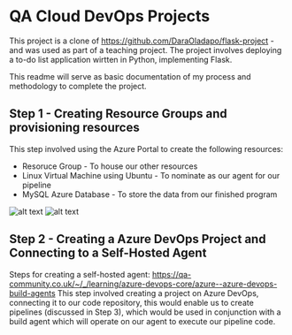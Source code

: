 # QA Cloud DevOps Projects
This project is a clone of https://github.com/DaraOladapo/flask-project - and was used as part of a teaching project. The project involves deploying a to-do list application wirtten in Python, implementing Flask.

This readme will serve as basic documentation of my process and methodology to complete the project.

## Step 1 - Creating Resource Groups and provisioning resources
This step involved using the Azure Portal to create the following resources:
- Resoruce Group - To house our other resources
- Linux Virtual Machine using Ubuntu  - To nominate as our agent for our pipeline
- MySQL Azure Database - To store the data from our finished program

![alt text](https://i.imgur.com/NA9yznC.png)
![alt text](https://i.imgur.com/iIo1bUF.png)

## Step 2 - Creating a Azure DevOps Project and Connecting to a Self-Hosted Agent
Steps for creating a self-hosted agent: https://qa-community.co.uk/~/_/learning/azure-devops-core/azure--azure-devops-build-agents
This step involved creating a project on Azure DevOps, connecting it to our code repository, this would enable us to create pipelines (discussed in Step 3), which would be used in conjunction with a build agent which will operate on our agent to execute our pipeline code.

